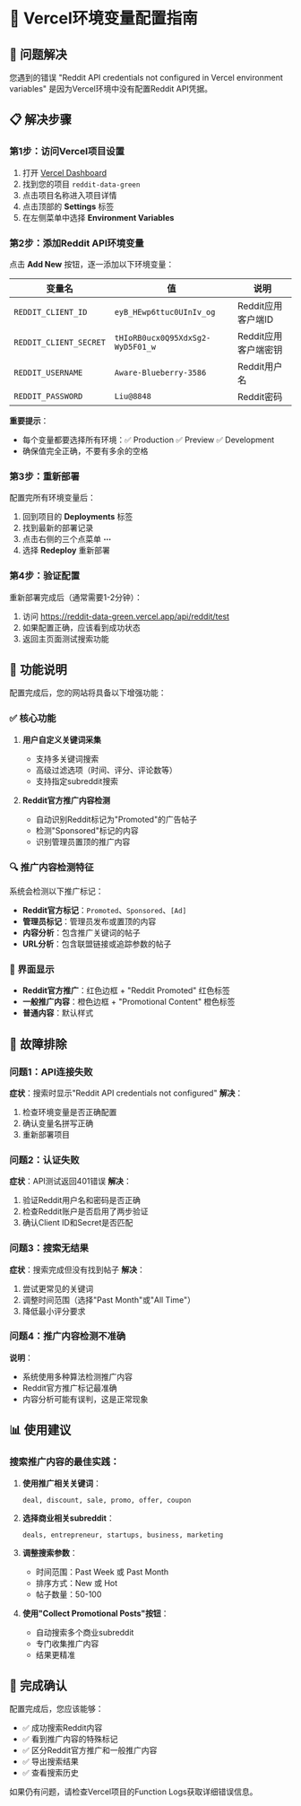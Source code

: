 # 🔧 Vercel环境变量配置指南

## 🚨 问题解决

您遇到的错误 "Reddit API credentials not configured in Vercel environment variables" 是因为Vercel环境中没有配置Reddit API凭据。

## 📋 解决步骤

### 第1步：访问Vercel项目设置

1. 打开 [Vercel Dashboard](https://vercel.com/dashboard)
2. 找到您的项目 `reddit-data-green`
3. 点击项目名称进入项目详情
4. 点击顶部的 **Settings** 标签
5. 在左侧菜单中选择 **Environment Variables**

### 第2步：添加Reddit API环境变量

点击 **Add New** 按钮，逐一添加以下环境变量：

| 变量名 | 值 | 说明 |
|--------|-----|------|
| `REDDIT_CLIENT_ID` | `eyB_HEwp6ttuc0UInIv_og` | Reddit应用客户端ID |
| `REDDIT_CLIENT_SECRET` | `tHIoRB0ucx0Q95XdxSg2-WyD5F01_w` | Reddit应用客户端密钥 |
| `REDDIT_USERNAME` | `Aware-Blueberry-3586` | Reddit用户名 |
| `REDDIT_PASSWORD` | `Liu@8848` | Reddit密码 |

**重要提示**：
- 每个变量都要选择所有环境：✅ Production ✅ Preview ✅ Development
- 确保值完全正确，不要有多余的空格

### 第3步：重新部署

配置完所有环境变量后：

1. 回到项目的 **Deployments** 标签
2. 找到最新的部署记录
3. 点击右侧的三个点菜单 **⋯**
4. 选择 **Redeploy** 重新部署

### 第4步：验证配置

重新部署完成后（通常需要1-2分钟）：

1. 访问 https://reddit-data-green.vercel.app/api/reddit/test
2. 如果配置正确，应该看到成功状态
3. 返回主页面测试搜索功能

## 🎯 功能说明

配置完成后，您的网站将具备以下增强功能：

### ✅ 核心功能
1. **用户自定义关键词采集**
   - 支持多关键词搜索
   - 高级过滤选项（时间、评分、评论数等）
   - 支持指定subreddit搜索

2. **Reddit官方推广内容检测**
   - 自动识别Reddit标记为"Promoted"的广告帖子
   - 检测"Sponsored"标记的内容
   - 识别管理员置顶的推广内容

### 🔍 推广内容检测特征

系统会检测以下推广标记：
- **Reddit官方标记**：`Promoted`、`Sponsored`、`[Ad]`
- **管理员标记**：管理员发布或置顶的内容
- **内容分析**：包含推广关键词的帖子
- **URL分析**：包含联盟链接或追踪参数的帖子

### 🎨 界面显示

- **Reddit官方推广**：红色边框 + "Reddit Promoted" 红色标签
- **一般推广内容**：橙色边框 + "Promotional Content" 橙色标签
- **普通内容**：默认样式

## 🔧 故障排除

### 问题1：API连接失败
**症状**：搜索时显示"Reddit API credentials not configured"
**解决**：
1. 检查环境变量是否正确配置
2. 确认变量名拼写正确
3. 重新部署项目

### 问题2：认证失败
**症状**：API测试返回401错误
**解决**：
1. 验证Reddit用户名和密码是否正确
2. 检查Reddit账户是否启用了两步验证
3. 确认Client ID和Secret是否匹配

### 问题3：搜索无结果
**症状**：搜索完成但没有找到帖子
**解决**：
1. 尝试更常见的关键词
2. 调整时间范围（选择"Past Month"或"All Time"）
3. 降低最小评分要求

### 问题4：推广内容检测不准确
**说明**：
- 系统使用多种算法检测推广内容
- Reddit官方推广标记最准确
- 内容分析可能有误判，这是正常现象

## 📊 使用建议

### 搜索推广内容的最佳实践：

1. **使用推广相关关键词**：
   ```
   deal, discount, sale, promo, offer, coupon
   ```

2. **选择商业相关subreddit**：
   ```
   deals, entrepreneur, startups, business, marketing
   ```

3. **调整搜索参数**：
   - 时间范围：Past Week 或 Past Month
   - 排序方式：New 或 Hot
   - 帖子数量：50-100

4. **使用"Collect Promotional Posts"按钮**：
   - 自动搜索多个商业subreddit
   - 专门收集推广内容
   - 结果更精准

## 🎉 完成确认

配置完成后，您应该能够：

- ✅ 成功搜索Reddit内容
- ✅ 看到推广内容的特殊标记
- ✅ 区分Reddit官方推广和一般推广内容
- ✅ 导出搜索结果
- ✅ 查看搜索历史

如果仍有问题，请检查Vercel项目的Function Logs获取详细错误信息。 